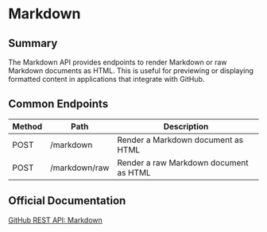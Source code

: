 # Markdown

## Summary
The Markdown API provides endpoints to render Markdown or raw Markdown documents as HTML. This is useful for previewing or displaying formatted content in applications that integrate with GitHub.

## Common Endpoints

| Method | Path | Description |
|--------|------|-------------|
| POST   | /markdown | Render a Markdown document as HTML |
| POST   | /markdown/raw | Render a raw Markdown document as HTML |

## Official Documentation
[GitHub REST API: Markdown](https://docs.github.com/en/rest/markdown)